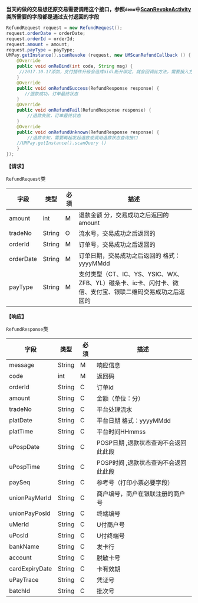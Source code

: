 **当天的做的交易想还原交易需要调用这个接口，参照`demo`中[ScanRevokeActivity](https://github.com/mr-yang/PayPluginDemo/blob/master/app/src/main/java/com/umpay/payplugindemo/ScanRevokeActivity.java)类所需要的字段都是通过支付返回的字段**


```java
RefundRequest request = new RefundRequest();
request.orderDate = orderDate;
request.orderId = orderId;
request.amount = amount;
request.payType = payType;
UMPay.getInstance().scanRevoke (request, new UMScanRefundCallback () {
	@Override
	public void onReBind(int code, String msg) {
	 //2017.10.17添加，支付插件升级会造成aidl断开绑定，就会回调此方法，需要接入方按照demo重新绑定即可
	}
    @Override
    public void onRefundSuccess(RefundResponse response) {
       //退款成功，订单最终状态
    }
    @Override
    public void onRefundFail(RefundResponse response) {
        //退款失败，订单最终状态
    }
    @Override
    public void onRefundUnknown(RefundResponse response) {
        //退款未知，需要再起发起退款或调用退款状态查询接口
	//UMPay.getInstance().scanQuery ()
    }
});

```


**【请求】**

`RefundRequest`类

| 字段  | 类型  | 必须  | 描述  |
| ------------ | ------------ | ------------ | ------------ |
| amount  | int  | M  | 退款金额 分，交易成功之后返回的amount  |
| tradeNo  | String  |  O | 流水号，交易成功之后返回的  |
| orderId  | String  | M  | 订单号，交易成功之后返回的  |
| orderDate  | String  | M  | 订单日期，交易成功之后返回的 格式：yyyyMMdd  |
| payType  | String  | M  | 支付类型（CT、IC、YS、YSIC、WX、ZFB、YL）磁条卡、ic卡、闪付卡、微信、支付宝、银联二维码交易成功之后返回的  |


**【响应】**

`RefundResponse`类


| 字段  | 类型  | 必须  | 描述  |
| ------------ | ------------ | ------------ | ------------ |
| message  | String  | M  | 响应信息  |
| code  | int  | M  | 返回码  |
| orderId  | String  | C  | 订单id  |
| amount  | String  | C  | 金额（单位：分）  |
| tradeNo  | String  | C  | 平台处理流水  |
| platDate  | String  | C  | 平台日期 格式：yyyyMMdd  |
| platTime  | String  | C  | 平台时间HHmmss  |
| uPospDate  | String  | C  | POSP日期 ,退款状态查询不会返回此此段  |
| uPospTime  | String  |  C | POSP时间 ,退款状态查询不会返回此此段  |
| paySeq  | String  | C  | 参考号（打印小票必要字段）  |
| unionPayMerId  | String  | C  | 商户编号，商户在银联注册的商户号  |
| unionPayPosId  | String  |  C | 终端编号  |
| uMerId  | String  | C  | U付商户号  |
| uPosId  | String  | C  | U付终端号  |
| bankName  | String  | C  | 发卡行  |
| account  | String  | C  | 脱敏卡号  |
| cardExpiryDate  | String  | C  | 卡有效期  |
| uPayTrace  | String  | C  | 凭证号  |
| batchId  | String  | C  | 批次号  |
